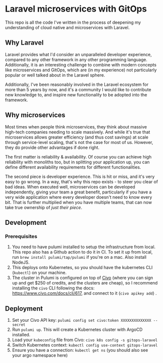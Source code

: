 # Laravel microservices with GitOps

This repo is all the code I've written in the process of deepening my understanding of cloud native and microservices
with Laravel.

## Why Laravel

Laravel provides what I'd consider an unparalleled developer experience, compared to any other framework in any other
programming language. Additionally, it is an interesting challenge to combine with modern concepts like microservices
and GitOps, which are (in my experience) not particularly popular or well talked about in the Laravel sphere.

Additionally, I've been reasonably involved in the Laravel ecosystem for more than 5 years by now, and it's a
community I would like to contribute new knowledge to, and inspire new functionality to be adopted into the framework.

## Why microservices

Most times when people think microservices, they think about massive high-tech companies needing to scale massively.
And while it's true that microservices allows greater efficiency (and thus cost savings) at scale through service-level
scaling, that's not the case for most of us. However, they do provide other advantages if done right.

The first matter is reliability & availability. Of course you can achieve high reliability with monoliths too, but in
splitting your application up, you can define different availability requirements for different functionalities.

The second piece is developer experience. This is hit or miss, and it's very easy to go wrong. In a way, that's why this
repo exists - to steer you clear of bad ideas. When executed well, microservices can be developed independently,
giving your team a great benefit, particularly if you have a very wide application where every developer doesn't need to
know every bit. That is further multiplied when you have multiple teams, that can now take true ownership of _just their piece_.

## Development

### Prerequisites

1. You need to have pulumi installed to setup the infrastructure from local. This repo also has a Github action
   to do it in CI. To set it up from local, run `brew install pulumi/tap/pulumi` if you're on a mac. Also install NodeJS.
2. This deploys onto Kubernetes, so you should have the kubernetes CLI (`kubectl`) on your machine.
3. The cluster in Pulumi is configured on top of [Civo](https://civo.com) (where you can sign up and get $250 of credits,
   and the clusters are cheap), so I recommend installing the `civo` CLI following the docs: https://www.civo.com/docs/cli/617, and connect to it (`civo apikey add`) .


## Deployment

1. Set your Civo API key: `pulumi config set civo:token XXXXXXXXXXXXXX --secret`
1. Run `pulumi up`. This will create a Kubernetes cluster with ArgoCD installed.
1. Load your `kubeconfig` file from Civo: `civo k8s config -s gitops-laravel`
1. Switch Kubernetes context: `kubectl config use-context gitops-laravel`
1. Ensure you have a connection: `kubectl get ns` (you should also see your argo namespace here)